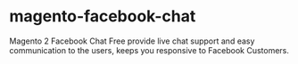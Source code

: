 # magento-facebook-chat
Magento 2 Facebook Chat Free provide live chat support and easy communication to the users, keeps you responsive to Facebook Customers.

